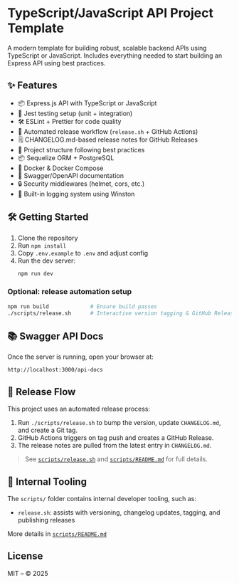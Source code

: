 # TypeScript/JavaScript API Project Template

A modern template for building robust, scalable backend APIs using TypeScript or JavaScript. Includes everything needed to start building an Express API using best practices.

## ✨ Features

- 📦 Express.js API with TypeScript or JavaScript
- 🧪 Jest testing setup (unit + integration)
- 🛠 ESLint + Prettier for code quality
- 🧩 Automated release workflow (`release.sh` + GitHub Actions)
- 🗒️ CHANGELOG.md-based release notes for GitHub Releases
- 🧵 Project structure following best practices
- 📦 Sequelize ORM + PostgreSQL
- 🐳 Docker & Docker Compose
- 📄 Swagger/OpenAPI documentation
- 🔒 Security middlewares (helmet, cors, etc.)
- 🧰 Built-in logging system using Winston

## 🛠️ Getting Started

1. Clone the repository
2. Run `npm install`
3. Copy `.env.example` to `.env` and adjust config
4. Run the dev server:
   ```bash
   npm run dev
   ```

### Optional: release automation setup

```bash
npm run build             # Ensure build passes
./scripts/release.sh      # Interactive version tagging & GitHub Release
```

## 📚 Swagger API Docs

Once the server is running, open your browser at:

```
http://localhost:3000/api-docs
```

## 🚀 Release Flow

This project uses an automated release process:

1. Run `./scripts/release.sh` to bump the version, update `CHANGELOG.md`, and create a Git tag.
2. GitHub Actions triggers on tag push and creates a GitHub Release.
3. The release notes are pulled from the latest entry in `CHANGELOG.md`.

> See [`scripts/release.sh`](scripts/release.sh) and [`scripts/README.md`](scripts/README.md) for full details.

## 🧰 Internal Tooling

The `scripts/` folder contains internal developer tooling, such as:

- `release.sh`: assists with versioning, changelog updates, tagging, and publishing releases

More details in [`scripts/README.md`](scripts/README.md)

## License

MIT – © 2025
